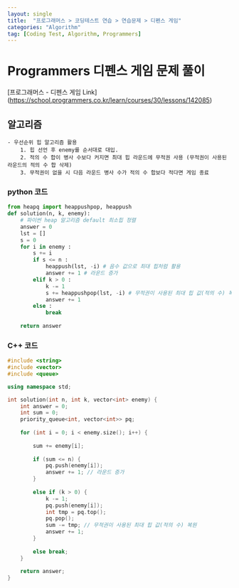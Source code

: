 ```yaml
---
layout: single
title:  "프로그래머스 > 코딩테스트 연습 > 연습문제 > 디펜스 게임"
categories: "Algorithm"
tag: [Coding Test, Algorithm, Programmers]
---
```


# Programmers 디펜스 게임 문제 풀이

[프로그래머스 - 디펜스 게임 Link] (https://school.programmers.co.kr/learn/courses/30/lessons/142085)

## 알고리즘
    - 우선순위 힙 알고리즘 활용
        1. 힙 선언 후 enemy를 순서대로 대입.
        2. 적의 수 합이 병사 수보다 커지면 최대 힙 라운드에 무적권 사용 (무적권이 사용된 라운드의 적의 수 합 삭제)
        3. 무적권이 없을 시 다음 라운드 병사 수가 적의 수 합보다 적다면 게임 종료

### python 코드
```python
from heapq import heappushpop, heappush
def solution(n, k, enemy):
    # 파이썬 heap 알고리즘 default 최소힙 정렬
    answer = 0
    lst = []
    s = 0
    for i in enemy :
        s += i
        if s <= n :
            heappush(lst, -i) # 음수 값으로 최대 힙처럼 활용
            answer += 1 # 라운드 증가
        elif k > 0 :
            k -= 1
            s += heappushpop(lst, -i) # 무적권이 사용된 최대 힙 값(적의 수) 복원 
            answer += 1
        else :
            break 
            
    return answer
```


### C++ 코드
```c++
#include <string>
#include <vector>
#include <queue>

using namespace std;

int solution(int n, int k, vector<int> enemy) {
    int answer = 0;
    int sum = 0;
    priority_queue<int, vector<int>> pq;
    
    for (int i = 0; i < enemy.size(); i++) {
        
        sum += enemy[i];
        
        if (sum <= n) {
            pq.push(enemy[i]);
            answer += 1; // 라운드 증가
        }
        
        else if (k > 0) {
            k -= 1;
            pq.push(enemy[i]);
            int tmp = pq.top();
            pq.pop();
            sum -= tmp; // 무적권이 사용된 최대 힙 값(적의 수) 복원 
            answer += 1;
        }
            
        else break;
    }
    
    return answer;
}
```

